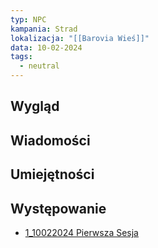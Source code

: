 ```yaml
---
typ: NPC
kampania: Strad
lokalizacja: "[[Barovia Wieś]]"
data: 10-02-2024
tags:
  - neutral
---
```


## Wygląd



## Wiadomości



## Umiejętności




## Występowanie
- [1_10022024 Pierwsza Sesja](../sesje/1_10022024%20Pierwsza%20Sesja.md)
